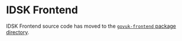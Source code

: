 # IDSK Frontend

IDSK Frontend source code has moved to the [`govuk-frontend` package directory](../packages/govuk-frontend).
